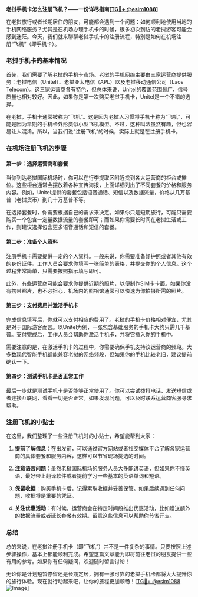 **老挝手机卡怎么注册飞机？——一份详尽指南[[TG💪+ @esim1088](https://t.me/s/esim1088)]**

在老挝旅行或者长期居住的朋友，可能都会遇到一个问题：如何顺利地使用当地的手机网络服务？尤其是在机场办理手机卡的时候，很多初次到访的老挝游客可能会感到迷茫。今天，我们就来聊聊老挝手机卡的注册流程，特别是如何在机场注册“飞机”（即手机卡）。

### 老挝手机卡的基本情况

首先，我们需要了解老挝的手机卡市场。老挝的手机网络主要由三家运营商提供服务：老挝电信（Unitel）、老挝亚太电信（APL）以及老挝移动通信公司（Laos Telecom）。这三家运营商各有特色，但总体来说，Unitel的覆盖范围最广，信号质量也相对较好。因此，如果你是第一次购买老挝手机卡，Unitel是一个不错的选择。

在老挝，手机卡通常被称为“飞机”。这是因为老挝人习惯将手机卡称为“飞机”，可能是因为早期的手机卡外形类似小型飞机模型。不过，这种叫法虽然有趣，但也容易让人混淆。所以，当我们说“注册飞机”的时候，实际上就是在注册手机卡。

### 在机场注册飞机的步骤

#### 第一步：选择运营商和套餐

当你到达老挝国际机场时，你可以在行李提取区附近找到各大运营商的柜台或摊位。这些柜台通常会摆放着各种宣传海报，上面详细列出了不同套餐的价格和服务内容。例如，Unitel提供的套餐包括语音通话、短信以及数据流量，价格从几万基普（老挝货币）到几十万基普不等。

在选择套餐时，你需要根据自己的需求来决定。如果你只是短期旅行，可能只需要购买一个包含一定量数据流量的套餐即可；而如果你需要长时间在老挝生活或工作，则建议选择包含更多语音通话和短信的套餐。

#### 第二步：准备个人资料

注册手机卡需要提供一定的个人资料。一般来说，你需要准备好护照或者其他有效的身份证件。工作人员会要求你填写一张简单的表格，并提交你的个人信息。这个过程非常简单，只需要按照指示填写即可。

此外，有些运营商可能会要求你提供近期的照片，以便制作SIM卡卡面。如果你没有携带照片，也不必担心，机场内的照相馆通常可以快速为你拍摄所需的照片。

#### 第三步：支付费用并激活手机卡

完成信息填写后，你就可以支付相应的费用了。老挝的手机卡价格相对便宜，尤其是对于国际游客而言。以Unitel为例，一张包含基础服务的手机卡大约只需几千基普。支付完成后，工作人员会帮助你激活手机卡，并将它插入你的手机中。

需要注意的是，在激活手机卡的过程中，你需要确保手机支持该运营商的频段。大多数现代智能手机都能兼容老挝的网络频段，但如果你的手机比较老旧，建议提前确认一下。

#### 第四步：测试手机卡是否正常工作

最后一步就是测试手机卡是否能够正常使用了。你可以尝试拨打电话、发送短信或者连接互联网，看看一切是否正常。如果发现问题，可以及时联系运营商客服寻求帮助。

### 注册飞机的小贴士

在这里，我们整理了一些注册飞机时的小贴士，希望能帮到大家：

1. **提前了解信息**：在出发前，可以通过官方网站或者社交媒体平台了解各家运营商的具体套餐和服务内容，这样可以节省现场挑选的时间。
   
2. **注意语言问题**：虽然老挝国际机场的服务人员大多能讲英语，但如果你不懂英语，最好带上翻译软件或者提前学习一些基本的英语单词和短语。

3. **保留收据**：购买手机卡后，记得索取收据并妥善保管。如果后续遇到任何问题，收据将是重要的凭证。

4. **关注优惠活动**：有时候，运营商会在特定时间段推出优惠活动，比如赠送额外的数据流量或者延长套餐有效期。留意这些信息可以帮助你节省开支。

### 总结

总的来说，在老挝注册手机卡（即“飞机”）并不是一件复杂的事情。只要按照上述步骤操作，基本上都能顺利完成。希望这篇文章能为即将前往老挝的朋友提供一些有用的参考。如果你有任何疑问，欢迎随时留言讨论！

无论你是计划短暂停留还是长期定居，拥有一张可靠的老挝手机卡都将大大提升你的旅行体验。现在就行动起来吧，让你的旅程更加顺畅！[[TG💪+ @esim1088](https://t.me/s/esim1088) ![Image](https://i.postimg.cc/4NQfJmqS/Snipaste-2025-05-13-00-14-12.png)]